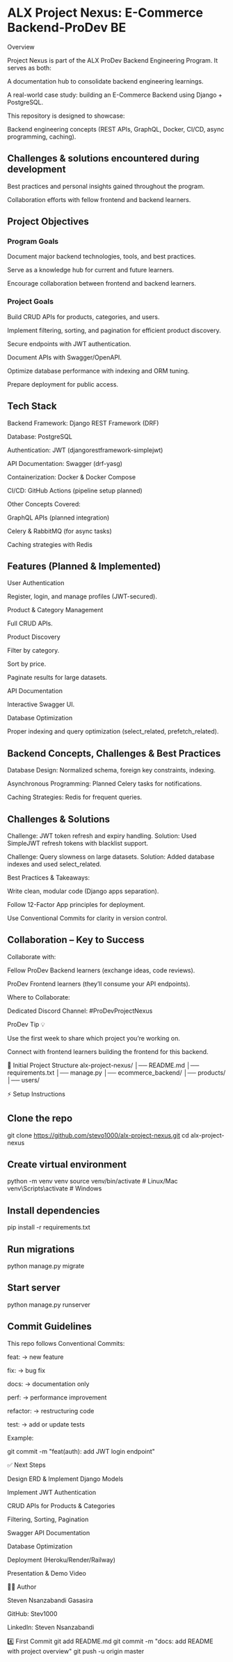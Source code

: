 # ALX Project Nexus: E-Commerce Backend-ProDev BE

 Overview

Project Nexus is part of the ALX ProDev Backend Engineering Program.
It serves as both:

A documentation hub to consolidate backend engineering learnings.

A real-world case study: building an E-Commerce Backend using Django + PostgreSQL.

This repository is designed to showcase:

Backend engineering concepts (REST APIs, GraphQL, Docker, CI/CD, async programming, caching).

## Challenges & solutions encountered during development

Best practices and personal insights gained throughout the program.

Collaboration efforts with fellow frontend and backend learners.

## Project Objectives

### Program Goals

Document major backend technologies, tools, and best practices.

Serve as a knowledge hub for current and future learners.

Encourage collaboration between frontend and backend learners.

### Project Goals

Build CRUD APIs for products, categories, and users.

Implement filtering, sorting, and pagination for efficient product discovery.

Secure endpoints with JWT authentication.

Document APIs with Swagger/OpenAPI.

Optimize database performance with indexing and ORM tuning.

Prepare deployment for public access.

## Tech Stack

Backend Framework: Django REST Framework (DRF)

Database: PostgreSQL

Authentication: JWT (djangorestframework-simplejwt)

API Documentation: Swagger (drf-yasg)

Containerization: Docker & Docker Compose

CI/CD: GitHub Actions (pipeline setup planned)

Other Concepts Covered:

GraphQL APIs (planned integration)

Celery & RabbitMQ (for async tasks)

Caching strategies with Redis

## Features (Planned & Implemented)

User Authentication

Register, login, and manage profiles (JWT-secured).

Product & Category Management

Full CRUD APIs.

Product Discovery

Filter by category.

Sort by price.

Paginate results for large datasets.

API Documentation

Interactive Swagger UI.

Database Optimization

Proper indexing and query optimization (select_related, prefetch_related).

## Backend Concepts, Challenges & Best Practices

Database Design: Normalized schema, foreign key constraints, indexing.

Asynchronous Programming: Planned Celery tasks for notifications.

Caching Strategies: Redis for frequent queries.

## Challenges & Solutions

Challenge: JWT token refresh and expiry handling.
Solution: Used SimpleJWT refresh tokens with blacklist support.

Challenge: Query slowness on large datasets.
Solution: Added database indexes and used select_related.

Best Practices & Takeaways:

Write clean, modular code (Django apps separation).

Follow 12-Factor App principles for deployment.

Use Conventional Commits for clarity in version control.

## Collaboration – Key to Success

Collaborate with:

Fellow ProDev Backend learners (exchange ideas, code reviews).

ProDev Frontend learners (they’ll consume your API endpoints).

Where to Collaborate:

Dedicated Discord Channel: #ProDevProjectNexus

ProDev Tip 💡

Use the first week to share which project you’re working on.

Connect with frontend learners building the frontend for this backend.

📂 Initial Project Structure
alx-project-nexus/
│── README.md
│── requirements.txt
│── manage.py
│── ecommerce_backend/
│── products/
│── users/

⚡ Setup Instructions

## Clone the repo

git clone <https://github.com/stevo1000/alx-project-nexus.git>
cd alx-project-nexus

## Create virtual environment

python -m venv venv
source venv/bin/activate   # Linux/Mac
venv\Scripts\activate      # Windows

## Install dependencies

pip install -r requirements.txt

## Run migrations

python manage.py migrate

## Start server

python manage.py runserver

## Commit Guidelines

This repo follows Conventional Commits:

feat: → new feature

fix: → bug fix

docs: → documentation only

perf: → performance improvement

refactor: → restructuring code

test: → add or update tests

Example:

git commit -m "feat(auth): add JWT login endpoint"

✅ Next Steps

Design ERD & Implement Django Models

Implement JWT Authentication

CRUD APIs for Products & Categories

Filtering, Sorting, Pagination

Swagger API Documentation

Database Optimization

Deployment (Heroku/Render/Railway)

Presentation & Demo Video

👨‍💻 Author

Steven Nsanzabandi Gasasira

GitHub: Stev1000

LinkedIn: Steven Nsanzabandi

4️⃣ First Commit
git add README.md
git commit -m "docs: add  README with project overview"
git push -u origin master
